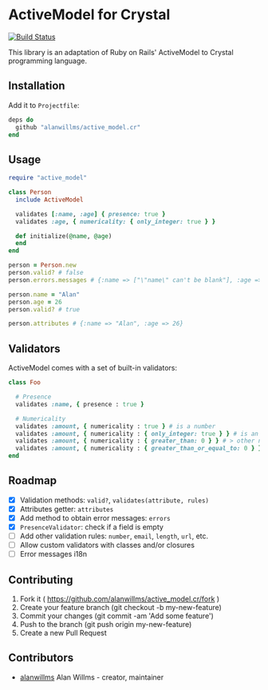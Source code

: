 # ActiveModel for Crystal

[![Build Status](https://travis-ci.org/alanwillms/active_model.cr.svg)](https://travis-ci.org/alanwillms/active_model.cr)

This library is an adaptation of Ruby on Rails' ActiveModel to Crystal
programming language.

## Installation

Add it to `Projectfile`:

```ruby
deps do
  github "alanwillms/active_model.cr"
end
```

## Usage

```ruby
require "active_model"

class Person
  include ActiveModel

  validates [:name, :age] { presence: true }
  validates :age, { numericality: { only_integer: true } }

  def initialize(@name, @age)
  end
end

person = Person.new
person.valid? # false
person.errors.messages # {:name => ["\"name\" can't be blank"], :age => ["\"age\" can't be blank"]}

person.name = "Alan"
person.age = 26
person.valid? # true

person.attributes # {:name => "Alan", :age => 26}
```

## Validators

ActiveModel comes with a set of built-in validators:

```ruby
class Foo

  # Presence
  validates :name, { presence : true }

  # Numericality
  validates :amount, { numericality : true } # is a number
  validates :amount, { numericality : { only_integer: true } } # is an integer
  validates :amount, { numericality : { greater_than: 0 } } # > other number
  validates :amount, { numericality : { greater_than_or_equal_to: 0 } } # >= other number
end
```

## Roadmap

* [x] Validation methods: `valid?`, `validates(attribute, rules)`
* [x] Attributes getter: `attributes`
* [x] Add method to obtain error messages: `errors`
* [x] `PresenceValidator`: check if a field is empty
* [ ] Add other validation rules: `number`, `email`, `length`, `url`, etc.
* [ ] Allow custom validators with classes and/or closures
* [ ] Error messages i18n

## Contributing

1. Fork it ( https://github.com/alanwillms/active_model.cr/fork )
2. Create your feature branch (git checkout -b my-new-feature)
3. Commit your changes (git commit -am 'Add some feature')
4. Push to the branch (git push origin my-new-feature)
5. Create a new Pull Request

## Contributors

- [alanwillms](https://github.com/alanwillms) Alan Willms - creator, maintainer
